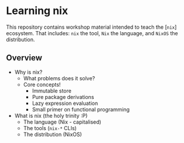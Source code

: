 # Learning nix

This repository contains workshop material intended to teach the [`nix`] ecosystem.
That includes: `nix` the tool, `Nix` the language, and `NixOS` the distribution.


## Overview

- Why is nix?
  - What problems does it solve?
  - Core concepts!
    - Immutable store
    - Pure package derivations
    - Lazy expression evaluation
    - Small primer on functional programming
- What is nix (the holy trinity :P)
  - The language (Nix - capitalised)
  - The tools (`nix-*` CLIs)
  - The distribution (NixOS)